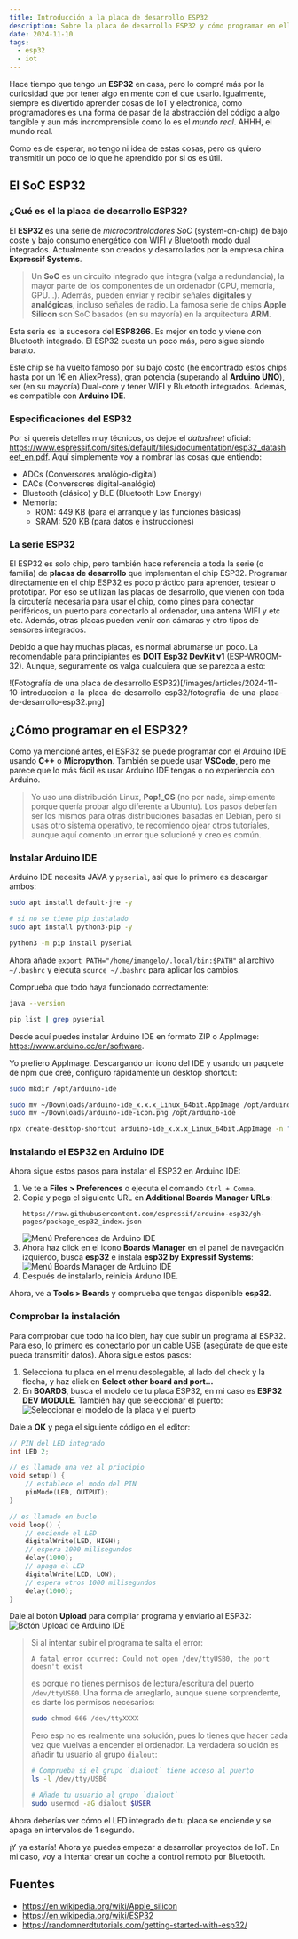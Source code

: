 ```yaml
---
title: Introducción a la placa de desarrollo ESP32
description: Sobre la placa de desarrollo ESP32 y cómo programar en ella con el IDE de Arduino.
date: 2024-11-10
tags:
  - esp32
  - iot
---
```


Hace tiempo que tengo un **ESP32** en casa, pero lo compré más por la curiosidad que por tener algo en mente con el que usarlo. Igualmente, siempre es divertido aprender cosas de IoT y electrónica, como programadores es una forma de pasar de la abstracción del código a algo tangible y aun más incromprensible como lo es el _mundo real_. AHHH, el mundo real.

Como es de esperar, no tengo ni idea de estas cosas, pero os quiero transmitir un poco de lo que he aprendido por si os es útil.

## El SoC ESP32

### ¿Qué es el la placa de desarrollo ESP32?

El **ESP32** es una serie de _microcontroladores SoC_ (system-on-chip) de bajo coste y bajo consumo energético con WIFI y Bluetooth modo dual integrados. Actualmente son creados y desarrollados por la empresa china **Expressif Systems**.

> Un **SoC** es un circuito integrado que integra (valga a redundancia), la mayor parte de los componentes de un ordenador (CPU, memoria, GPU...). Además, pueden enviar y recibir señales **digitales** y **analógicas**, incluso señales de radio. La famosa serie de chips **Apple Silicon** son SoC basados (en su mayoría) en la arquitectura **ARM**.

Esta seria es la sucesora del **ESP8266**. Es mejor en todo y viene con Bluetooth integrado. El ESP32 cuesta un poco más, pero sigue siendo barato.

Este chip se ha vuelto famoso por su bajo costo (he encontrado estos chips hasta por un 1€ en AliexPress), gran potencia (superando al **Arduino UNO**), ser (en su mayoría) Dual-core y tener WIFI y Bluetooth integrados. Además, es compatible con **Arduino IDE**.

### Especificaciones del ESP32

Por si quereis detelles muy técnicos, os dejoe el _datasheet_ oficial: https://www.espressif.com/sites/default/files/documentation/esp32_datasheet_en.pdf. Aquí simplemente voy a nombrar las cosas que entiendo:

- ADCs (Conversores analógio-digital)
- DACs (Conversores digital-analógio)
- Bluetooth (clásico) y BLE (Bluetooth Low Energy)
- Memoria:
  - ROM: 449 KB (para el arranque y las funciones básicas)
  - SRAM: 520 KB (para datos e instrucciones)

### La serie ESP32

El ESP32 es solo chip, pero también hace referencia a toda la serie (o familia) de **placas de desarrollo** que implementan el chip ESP32. Programar directamente en el chip ESP32 es poco práctico para aprender, testear o prototipar. Por eso se utilizan las placas de desarrollo, que vienen con toda la circutería necesaria para usar el chip, como pines para conectar periféricos, un puerto para conectarlo al ordenador, una antena WIFI y etc etc. Además, otras placas pueden venir con cámaras y otro tipos de sensores integrados.

Debido a que hay muchas placas, es normal abrumarse un poco. La recomendable para principiantes es **DOIT Esp32 DevKit v1** (ESP-WROOM-32). Aunque, seguramente os valga cualquiera que se parezca a esto:

!(Fotografía de una placa de desarrollo ESP32)[/images/articles/2024-11-10-introduccion-a-la-placa-de-desarrollo-esp32/fotografia-de-una-placa-de-desarrollo-esp32.png]

## ¿Cómo programar en el ESP32?

Como ya mencioné antes, el ESP32 se puede programar con el Arduino IDE usando **C++** o **Micropython**. También se puede usar **VSCode**, pero me parece que lo más fácil es usar Arduino IDE tengas o no experiencia con Arduino.

> Yo uso una distribución Linux, **Pop!\_OS** (no por nada, simplemente porque quería probar algo diferente a Ubuntu). Los pasos deberían ser los mismos para otras distribuciones basadas en Debian, pero si usas otro sistema operativo, te recomiendo ojear otros tutoriales, aunque aquí comento un error que solucioné y creo es común.

### Instalar Arduino IDE

Arduino IDE necesita JAVA y `pyserial`, así que lo primero es descargar ambos:

```bash
sudo apt install default-jre -y
```

```bash
# si no se tiene pip instalado
sudo apt install python3-pip -y

python3 -m pip install pyserial
```

Ahora añade `export PATH="/home/imangelo/.local/bin:$PATH"` al archivo `~/.bashrc` y ejecuta `source ~/.bashrc` para aplicar los cambios.

Comprueba que todo haya funcionado correctamente:

```bash
java --version

pip list | grep pyserial
```

Desde aquí puedes instalar Arduino IDE en formato ZIP o AppImage: https://www.arduino.cc/en/software.

Yo prefiero AppImage. Descargando un icono del IDE y usando un paquete de npm que creé, configuro rápidamente un desktop shortcut:

```bash
sudo mkdir /opt/arduino-ide

sudo mv ~/Downloads/arduino-ide_x.x.x_Linux_64bit.AppImage /opt/arduino-ide
sudo mv ~/Downloads/arduino-ide-icon.png /opt/arduino-ide

npx create-desktop-shortcut arduino-ide_x.x.x_Linux_64bit.AppImage -n "Arduino IDE" -i /opt/arduino-ide/arduino-ide-icon.png -c Development
```

### Instalando el ESP32 en Arduino IDE

Ahora sigue estos pasos para instalar el ESP32 en Arduino IDE:

1. Ve te a **Files > Preferences** o ejecuta el comando `Ctrl + Comma`.
2. Copia y pega el siguiente URL en **Additional Boards Manager URLs**:
   ```
   https://raw.githubusercontent.com/espressif/arduino-esp32/gh-pages/package_esp32_index.json
   ```
   ![Menú Preferences de Arduino IDE](/images/articles/2024-11-10-introduccion-a-la-placa-de-desarrollo-esp32/menu-preferences-de-arduino-ide.png)
3. Ahora haz click en el icono **Boards Manager** en el panel de navegación izquierdo, busca **esp32** e instala **esp32 by Expressif Systems**:
   ![Menú Boards Manager de Arduino IDE](/images/articles/2024-11-10-introduccion-a-la-placa-de-desarrollo-esp32/menu-boards-manager-de-arduino-ide.png)
4. Después de instalarlo, reinicia Arduno IDE.

Ahora, ve a **Tools > Boards** y comprueba que tengas disponible **esp32**.

### Comprobar la instalación

Para comprobar que todo ha ido bien, hay que subir un programa al ESP32. Para eso, lo primero es conectarlo por un cable USB (asegúrate de que este pueda transmitir datos). Ahora sigue estos pasos:

1. Selecciona tu placa en el menu desplegable, al lado del check y la flecha, y haz click en **Select other board and port...**
2. En **BOARDS**, busca el modelo de tu placa ESP32, en mi caso es **ESP32 DEV MODULE**. También hay que seleccionar el puerto:
   ![Seleccionar el modelo de la placa y el puerto](/images/articles/2024-11-10-introduccion-a-la-placa-de-desarrollo-esp32/seleccionar-el-modelo-de-la-placa-el-puerto.png)

Dale a **OK** y pega el siguiente código en el editor:

```cpp
// PIN del LED integrado
int LED 2;

// es llamado una vez al principio
void setup() {
	// establece el modo del PIN
	pinMode(LED, OUTPUT);
}

// es llamado en bucle
void loop() {
	// enciende el LED
	digitalWrite(LED, HIGH);
	// espera 1000 milisegundos
	delay(1000);
	// apaga el LED
	digitalWrite(LED, LOW);
	// espera otros 1000 milisegundos
	delay(1000);
}
```

Dale al botón **Upload** para compilar programa y enviarlo al ESP32:
![Botón Upload de Arduino IDE](/images/articles/2024-11-10-introduccion-a-la-placa-de-desarrollo-esp32/boton-upload-de-arduino-ide.png)

> Si al intentar subir el programa te salta el error:
>
> ```
> A fatal error ocurred: Could not open /dev/ttyUSB0, the port doesn't exist
> ```
>
> es porque no tienes permisos de lectura/escritura del puerto `/dev/ttyUSB0`.
> Una forma de arreglarlo, aunque suene sorprendente, es darte los permisos necesarios:
>
> ```bash
> sudo chmod 666 /dev/ttyXXXX
> ```
>
> Pero esp no es realmente una solución, pues lo tienes que hacer cada vez que vuelvas a encender el ordenador. La verdadera solución es añadir tu usuario al grupo `dialout`:
>
> ```bash
> # Comprueba si el grupo `dialout` tiene acceso al puerto
> ls -l /dev/tty/USB0
>
> # Añade tu usuario al grupo `dialout`
> sudo usermod -aG dialout $USER
> ```

Ahora deberías ver cómo el LED integrado de tu placa se enciende y se apaga en intervalos de 1 segundo.

¡Y ya estaría! Ahora ya puedes empezar a desarrollar proyectos de IoT. En mi caso, voy a intentar crear un coche a control remoto por Bluetooth.

## Fuentes

- https://en.wikipedia.org/wiki/Apple_silicon
- https://en.wikipedia.org/wiki/ESP32
- https://randomnerdtutorials.com/getting-started-with-esp32/
